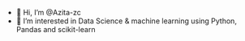 - 👋 Hi, I’m @Azita-zc
- 👀 I’m interested in Data Science & machine learning using Python, Pandas and scikit-learn
